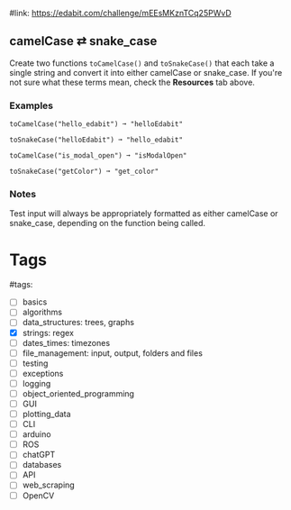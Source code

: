 #link: https://edabit.com/challenge/mEEsMKznTCq25PWvD



## camelCase  ⇄  snake_case

Create two functions `toCamelCase()` and `toSnakeCase()` that each take a single string and convert it into either camelCase or  snake_case. If you're not sure what these terms mean, check the **Resources** tab above.

### Examples

```
toCamelCase("hello_edabit") ➞ "helloEdabit"

toSnakeCase("helloEdabit") ➞ "hello_edabit"

toCamelCase("is_modal_open") ➞ "isModalOpen"

toSnakeCase("getColor") ➞ "get_color"
```

### Notes

Test input will always be appropriately formatted as either camelCase or snake_case, depending on the function being called.

# Tags

#tags: 
- [ ] basics
- [ ] algorithms
- [ ] data_structures: trees, graphs
- [x] strings: regex
- [ ] dates_times: timezones
- [ ] file_management: input, output, folders and files
- [ ] testing
- [ ] exceptions
- [ ] logging
- [ ] object_oriented_programming
- [ ] GUI
- [ ] plotting_data
- [ ] CLI
- [ ] arduino
- [ ] ROS
- [ ] chatGPT
- [ ] databases
- [ ] API
- [ ] web_scraping
- [ ] OpenCV